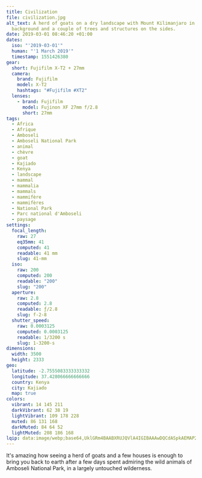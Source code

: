 ```yaml
---
title: Civilization
file: civilization.jpg
alt_text: A herd of goats on a dry landscape with Mount Kilimanjaro in the
  background and a couple of trees and structures on the sides.
date: 2019-03-01 08:46:20 +01:00
dates:
  iso: "'2019-03-01'"
  human: "'1 March 2019'"
  timestamp: 1551426380
gear:
  short: Fujifilm X-T2 + 27mm
  camera:
    brand: Fujifilm
    model: X-T2
    hashtags: "#Fujifilm #XT2"
  lenses:
    - brand: Fujifilm
      model: Fujinon XF 27mm f/2.8
      short: 27mm
tags:
  - Africa
  - Afrique
  - Amboseli
  - Amboseli National Park
  - animal
  - chèvre
  - goat
  - Kajiado
  - Kenya
  - landscape
  - mammal
  - mammalia
  - mammals
  - mammifère
  - mammifères
  - National Park
  - Parc national d'Amboseli
  - paysage
settings:
  focal_length:
    raw: 27
    eq35mm: 41
    computed: 41
    readable: 41 mm
    slug: 41-mm
  iso:
    raw: 200
    computed: 200
    readable: "200"
    slug: "200"
  aperture:
    raw: 2.8
    computed: 2.8
    readable: ƒ/2.8
    slug: f-2-8
  shutter_speed:
    raw: 0.0003125
    computed: 0.0003125
    readable: 1/3200 s
    slug: 1-3200-s
dimensions:
  width: 3500
  height: 2333
geo:
  latitude: -2.7555083333333332
  longitude: 37.428066666666666
  country: Kenya
  city: Kajiado
  map: true
colors:
  vibrant: 14 145 211
  darkVibrant: 62 38 19
  lightVibrant: 109 178 228
  muted: 86 131 168
  darkMuted: 84 64 52
  lightMuted: 208 186 168
lqip: data:image/webp;base64,UklGRm4BAABXRUJQVlA4IGIBAAAwDQCdASpkAEMAP22ixVi0rDElLrn8opAtiWMAycQFlfcONQPFUjMsEMAD7FwYLu2aVNxRaJw+1ruJpUxG7nT88FMOjJO+4X5nQXPBbJI9RbIrqAfZ2qkxEqy/X/akyk1qg4f0+eB60okadWgat5+QWzAA1oLmenbqerHlXpxLLvcqTvAnYfSy58D34Ll1IxkUbYZndwEimdvwdyOBMMHga4ulhlB6zSnly10gWalaG+XRXifQAoafVVx4GYl7FrRnPQDpLVPb4Cgvcfksvi2bZNtmfj4iDCc58PoEUlqHkxu4uaKGf1UapzgDxHHmuB1wOe85DTXmvmbdMAJ87VB0+qV5LS9R00yx5GSEUimoBI2AhxPIpZPWblfAzsKk8ygVks8e9BvN0B+qQKF8Lp0Cu2K2ob3WKV+j871fET1jSI1WBMwemBejA2uGd77/2F3BFb1n8Zxgyq9s0CiiyQAAAAA=
---
```


It's amazing how seeing a herd of goats and a few houses is enough to bring you back to earth after a few days spent admiring the wild animals of Amboseli National Park, in a largely untouched wilderness.
